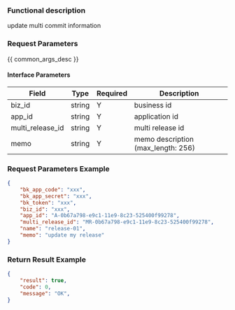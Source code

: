 ### Functional description

update multi commit information

### Request Parameters

{{ common_args_desc }}

#### Interface Parameters

| Field            | Type      | Required  | Description |
|------------------|-----------|-----------|-------------|
| biz_id           |  string   | Y         | business id |
| app_id           |  string   | Y         | application id |
| multi_release_id |  string   | Y         | multi release id |
| memo             |  string   | Y         | memo description (max_length: 256) |

### Request Parameters Example

```json
{
    "bk_app_code": "xxx",
    "bk_app_secret": "xxx",
    "bk_token": "xxx",
    "biz_id": "xxx",
    "app_id": "A-0b67a798-e9c1-11e9-8c23-525400f99278",
    "multi_release_id": "MR-0b67a798-e9c1-11e9-8c23-525400f99278",
    "name": "release-01",
    "memo": "update my release"
}
```

### Return Result Example

```json
{
    "result": true,
    "code": 0,
    "message": "OK",
}
```
